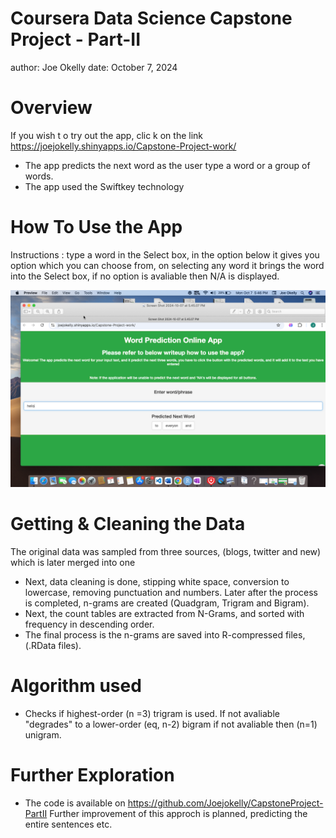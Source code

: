 Coursera Data Science Capstone Project - Part-II
========================================================
author: Joe Okelly
date: October 7, 2024

Overview
========================================================

If you wish t o try out the app, clic
k on the link https://joejokelly.shinyapps.io/Capstone-Project-work/

- The app predicts the next word as the user type a word or a group of words.
- The app used the Swiftkey technology

How To Use the App
========================================================

Instructions : 
type a word in the Select box, in the option below it gives you option which you can choose from, on selecting any word it brings the word into the Select box, if no option is avaliable then N/A is displayed.

![Capstone](Capstone.png)


Getting & Cleaning the Data
========================================================

The original data was sampled from three sources, (blogs, twitter and new) which is later merged into one

- Next, data cleaning is done, stipping white space, conversion to lowercase, removing punctuation and numbers. 
  Later after the process is completed, n-grams are created (Quadgram, Trigram and Bigram).
- Next, the count tables are extracted from N-Grams, and sorted with frequency in descending order.
- The final process is the n-grams are saved into R-compressed files, (.RData files).


Algorithm used 
========================================================

- Checks if highest-order (n =3) trigram is used. If not avaliable "degrades" to a lower-order (eq, n-2) bigram if not avaliable then (n=1) unigram. 



Further Exploration
========================================================


- The code is available on https://github.com/Joejokelly/CapstoneProject-PartII
  Further improvement of this approch is planned, predicting the entire sentences etc.



